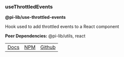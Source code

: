 ### useThrottledEvents

**@pi-lib/use-throttled-events**

Hook used to add throttled events to a React component

**Peer Dependencies:** @pi-lib/utils, react

<table>
  <tbody>
    <tr>
      <td><a href="https://pi.lance-taylor.com/?path=/docs/utils-hooks-usethrottledevents--docs" target="_blank">Docs</a></td>
      <td><a href="https://www.npmjs.com/package/@pi-lib/use-throttled-events?activeTab=readme" target="_blank">NPM</a></td>
      <td><a href="https://github.com/lancerael/pi/tree/main/src/packages/hooks/useTouch" target="_blank">Github</a></td>
    </tr>
  </tbody>
</table>
